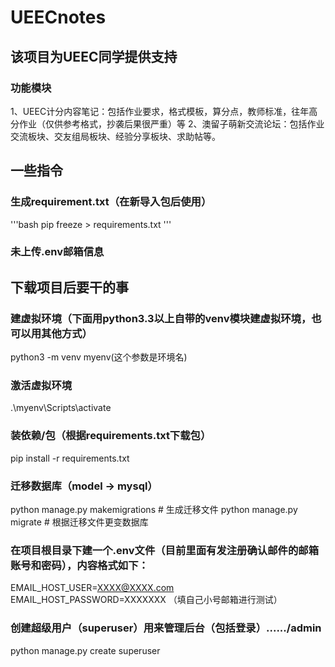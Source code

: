 # UEECnotes

## 该项目为UEEC同学提供支持
### 功能模块
1、UEEC计分内容笔记：包括作业要求，格式模板，算分点，教师标准，往年高分作业（仅供参考格式，抄袭后果很严重）等
2、澳留子萌新交流论坛：包括作业交流板块、交友组局板块、经验分享板块、求助帖等。

## 一些指令

### 生成requirement.txt（在新导入包后使用）

'''bash
pip freeze > requirements.txt
'''

### 未上传.env邮箱信息

## 下载项目后要干的事

### 建虚拟环境（下面用python3.3以上自带的venv模块建虚拟环境，也可以用其他方式）

python3 -m venv myenv(这个参数是环境名)

### 激活虚拟环境

.\myenv\Scripts\activate

### 装依赖/包（根据requirements.txt下载包）

pip install -r requirements.txt

### 迁移数据库（model -> mysql）

python manage.py makemigrations # 生成迁移文件
python manage.py migrate # 根据迁移文件更变数据库

### 在项目根目录下建一个.env文件（目前里面有发注册确认邮件的邮箱账号和密码），内容格式如下：

EMAIL_HOST_USER=XXXX@XXXX.com
EMAIL_HOST_PASSWORD=XXXXXXX
（填自己小号邮箱进行测试）

### 创建超级用户（superuser）用来管理后台（包括登录）....../admin

python manage.py create superuser
